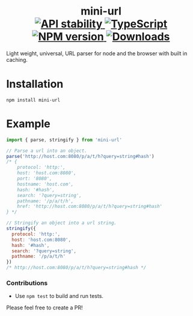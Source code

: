 <h1 align="center">
  <!-- Logo -->
  <br/>
  mini-url
	<br/>

  <!-- Stability -->
  <a href="https://nodejs.org/api/documentation.html#documentation_stability_index">
    <img src="https://img.shields.io/badge/stability-stable-brightgreen.svg" alt="API stability"/>
  </a>
  <!-- TypeScript -->
  <a href="http://typescriptlang.org">
    <img src="https://img.shields.io/badge/%3C%2F%3E-typescript-blue.svg" alt="TypeScript"/>
  </a>
  <!-- NPM version -->
  <a href="https://npmjs.org/package/mini-url">
    <img src="https://img.shields.io/npm/v/mini-url.svg" alt="NPM version"/>
  </a>
  <!-- Downloads -->
  <a href="https://npmjs.org/package/mini-url">
    <img src="https://img.shields.io/npm/dm/mini-url.svg" alt="Downloads"/>
  </a>
</h1>

Light weight, universal, URL parser for node and the browser with built in caching.

# Installation

```console
npm install mini-url
```

# Example

```javascript
import { parse, stringify } from 'mini-url'

// Parse a url into an object.
parse('http://host.com:8080/p/a/t/h?query=string#hash')
/* {
    protocol: 'http:',
    host: 'host.com:8080',
    port: '8080',
    hostname: 'host.com',
    hash: '#hash',
    search: '?query=string',
    pathname: '/p/a/t/h',
    href: 'http://host.com:8080/p/a/t/h?query=string#hash'
} */

// Stringify an object into a url string.
stringify({
  protocol: 'http:',
  host: 'host.com:8080',
  hash: '#hash',
  search: '?query=string',
  pathname: '/p/a/t/h'
})
/* http://host.com:8080/p/a/t/h?query=string#hash */
```

### Contributions

* Use `npm test` to build and run tests.

Please feel free to create a PR!
